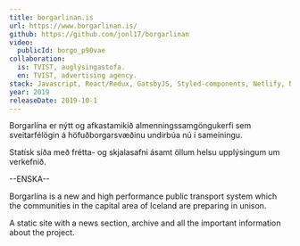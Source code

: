 ```yaml
---
title: borgarlinan.is
url: https://www.borgarlinan.is/
github: https://github.com/jonl17/borgarlinan
video:
  publicId: borgo_p90vae
collaboration:
  is: TVIST, auglýsingastofa.
  en: TVIST, advertising agency.
stack: Javascript, React/Redux, GatsbyJS, Styled-components, Netlify, Netlify CMS, GraphQL.
year: 2019
releaseDate: 2019-10-1
---
```


Borgarlína er nýtt og afkastamikið almenningssamgöngukerfi sem sveitarfélögin á höfuðborgarsvæðinu undirbúa nú í sameiningu. 

Statísk síða með frétta- og skjalasafni ásamt öllum helsu upplýsingum um verkefnið.
 

--ENSKA--

 Borgarlína is a new and high performance public transport system which the communities in the capital area of Iceland are preparing in unison.
 
 A static site with a news section, archive and all the important information about the project.

